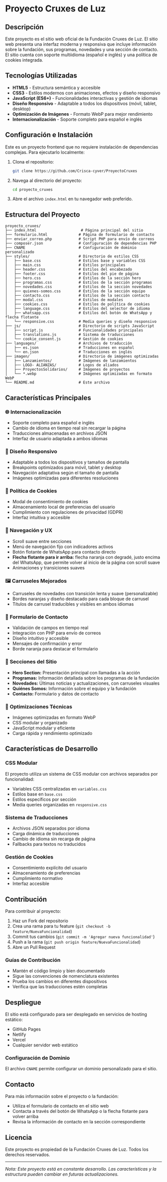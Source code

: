 # Proyecto Cruxes de Luz

## Descripción

Este proyecto es el sitio web oficial de la Fundación Cruxes de Luz. El sitio web presenta una interfaz moderna y responsiva que incluye información sobre la fundación, sus programas, novedades y una sección de contacto. El sitio cuenta con soporte multiidioma (español e inglés) y una política de cookies integrada.

## Tecnologías Utilizadas

- **HTML5** - Estructura semántica y accesible
- **CSS3** - Estilos modernos con animaciones, efectos y diseño responsivo
- **JavaScript (ES6+)** - Funcionalidades interactivas y gestión de idiomas
- **Diseño Responsivo** - Adaptable a todos los dispositivos (móvil, tablet, desktop)
- **Optimización de Imágenes** - Formato WebP para mejor rendimiento
- **Internacionalización** - Soporte completo para español e inglés

## Configuración e Instalación

Este es un proyecto frontend que no requiere instalación de dependencias complejas. Para ejecutarlo localmente:

1. Clona el repositorio:
   ```bash
   git clone https://github.com/Crisca-cyver/ProyectoCruxes
   ```
2. Navega al directorio del proyecto:
   ```bash
   cd proyecto_cruxes
   ```
3. Abre el archivo `index.html` en tu navegador web preferido.

## Estructura del Proyecto

```
proyecto_cruxes/
├── index.html                    # Página principal del sitio
├── formulario.html              # Página de formulario de contacto
├── enviar_correo.php            # Script PHP para envío de correos
├── composer.json                # Configuración de dependencias PHP
├── CNAME                        # Configuración de dominio personalizado
├── styles/                      # Directorio de estilos CSS
│   ├── base.css                 # Estilos base y variables CSS
│   ├── main.css                 # Estilos principales
│   ├── header.css               # Estilos del encabezado
│   ├── footer.css               # Estilos del pie de página
│   ├── hero.css                 # Estilos de la sección hero
│   ├── programas.css            # Estilos de la sección programas
│   ├── novedades.css            # Estilos de la sección novedades
│   ├── quienes-somos.css        # Estilos de la sección equipo
│   ├── contacto.css             # Estilos de la sección contacto
│   ├── modal.css                # Estilos de modales
│   ├── cookies.css              # Estilos de política de cookies
│   ├── language.css             # Estilos del selector de idioma
│   ├── whatsapp.css             # Estilos del botón de WhatsApp y flecha flotante
│   └── responsive.css           # Media queries y diseño responsivo
├── js/                          # Directorio de scripts JavaScript
│   ├── script.js                # Funcionalidades principales
│   ├── translations.js          # Sistema de traducciones
│   └── cookie_consent.js        # Gestión de cookies
├── languages/                   # Archivos de traducción
│   ├── es.json                  # Traducciones en español
│   └── en.json                  # Traducciones en inglés
├── imagen/                      # Directorio de imágenes optimizadas
│   ├── Lanzamientos/            # Imágenes de lanzamientos
│   ├── LOGO- ALIANZAS/          # Logos de aliados
│   ├── ProyectosSolidarios/     # Imágenes de proyectos
│   └── *.webp                   # Imágenes optimizadas en formato WebP
└── README.md                    # Este archivo
```

## Características Principales

### 🌐 **Internacionalización**

- Soporte completo para español e inglés
- Cambio de idioma en tiempo real sin recargar la página
- Traducciones almacenadas en archivos JSON
- Interfaz de usuario adaptada a ambos idiomas

### 📱 **Diseño Responsivo**

- Adaptable a todos los dispositivos y tamaños de pantalla
- Breakpoints optimizados para móvil, tablet y desktop
- Navegación adaptativa según el tamaño de pantalla
- Imágenes optimizadas para diferentes resoluciones

### 🍪 **Política de Cookies**

- Modal de consentimiento de cookies
- Almacenamiento local de preferencias del usuario
- Cumplimiento con regulaciones de privacidad (GDPR)
- Interfaz intuitiva y accesible

### 🎯 **Navegación y UX**

- Scroll suave entre secciones
- Menú de navegación fijo con indicadores activos
- Botón flotante de WhatsApp para contacto directo
- **Flecha flotante para ir arriba:** flecha naranja con degradé, justo encima del WhatsApp, que permite volver al inicio de la página con scroll suave
- Animaciones y transiciones suaves

### 🖼️ **Carruseles Mejorados**

- Carruseles de novedades con transición lenta y suave (personalizable)
- Bordes naranjas y diseño destacado para cada bloque de carrusel
- Títulos de carrusel traducibles y visibles en ambos idiomas

### 📧 **Formulario de Contacto**

- Validación de campos en tiempo real
- Integración con PHP para envío de correos
- Diseño intuitivo y accesible
- Mensajes de confirmación y error
- Borde naranja para destacar el formulario

### 🎨 **Secciones del Sitio**

- **Hero Section:** Presentación principal con llamadas a la acción
- **Programas:** Información detallada sobre los programas de la fundación
- **Novedades:** Últimas noticias y actualizaciones, con carruseles visuales
- **Quiénes Somos:** Información sobre el equipo y la fundación
- **Contacto:** Formulario y datos de contacto

### 🔧 **Optimizaciones Técnicas**

- Imágenes optimizadas en formato WebP
- CSS modular y organizado
- JavaScript modular y eficiente
- Carga rápida y rendimiento optimizado

## Características de Desarrollo

### CSS Modular

El proyecto utiliza un sistema de CSS modular con archivos separados por funcionalidad:

- Variables CSS centralizadas en `variables.css`
- Estilos base en `base.css`
- Estilos específicos por sección
- Media queries organizadas en `responsive.css`

### Sistema de Traducciones

- Archivos JSON separados por idioma
- Carga dinámica de traducciones
- Cambio de idioma sin recarga de página
- Fallbacks para textos no traducidos

### Gestión de Cookies

- Consentimiento explícito del usuario
- Almacenamiento de preferencias
- Cumplimiento normativo
- Interfaz accesible

## Contribución

Para contribuir al proyecto:

1. Haz un Fork del repositorio
2. Crea una rama para tu feature (`git checkout -b feature/NuevaFuncionalidad`)
3. Commit tus cambios (`git commit -m 'Agregar nueva funcionalidad'`)
4. Push a la rama (`git push origin feature/NuevaFuncionalidad`)
5. Abre un Pull Request

### Guías de Contribución

- Mantén el código limpio y bien documentado
- Sigue las convenciones de nomenclatura existentes
- Prueba los cambios en diferentes dispositivos
- Verifica que las traducciones estén completas

## Despliegue

El sitio está configurado para ser desplegado en servicios de hosting estático:

- GitHub Pages
- Netlify
- Vercel
- Cualquier servidor web estático

### Configuración de Dominio

El archivo `CNAME` permite configurar un dominio personalizado para el sitio.

## Contacto

Para más información sobre el proyecto o la fundación:

- Utiliza el formulario de contacto en el sitio web
- Contacta a través del botón de WhatsApp o la flecha flotante para volver arriba
- Revisa la información de contacto en la sección correspondiente

## Licencia

Este proyecto es propiedad de la Fundación Cruxes de Luz. Todos los derechos reservados.

---

*Nota: Este proyecto está en constante desarrollo. Las características y la estructura pueden cambiar en futuras actualizaciones.*
